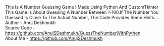This Is A Number Guessing Game I Made Using Python And CustomTkinter
<br>
This Game Is About Guessing A Number Between 1-100.If The Number You Guessed Is Close To The Actual Number, The Code Provides Some Hints....
<br>
Author - Anuj Deshmukh
<br>
Source Code - https://github.com/AnujSDeshmukh/GuessTheNumberWithPython
<br>
About Me - https://github.com/AnujSDeshmukh